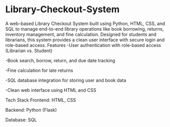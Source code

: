 # Library-Checkout-System
A web-based Library Checkout System built using Python, HTML, CSS, and SQL to manage end-to-end library operations like book borrowing, returns, inventory management, and fine calculation. Designed for students and librarians, this system provides a clean user interface with secure login and role-based access.
Features
-User authentication with role-based access (Librarian vs. Student)

-Book search, borrow, return, and due date tracking

-Fine calculation for late returns

-SQL database integration for storing user and book data

-Clean web interface using HTML and CSS

Tech Stack
Frontend: HTML, CSS

Backend: Python (Flask)

Database: SQL
